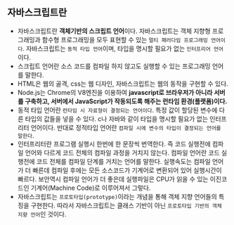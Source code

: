 ## 자바스크립트란

- 자바스크립트란 **객체기반의 스크립트 언어**이다.
자바스크립트는 객체 지향형 프로그래밍과 함수형 프로그래밍을 모두 표현할 수 있는 `멀티 패러다임 프로그래밍 언어이다`.
자바스크립트는 `동적 타입 언어`이며, 타입을 명시할 필요가 없는 `인터프리어 언어`이다.
- 스크립트 언어란 소스 코드를 컴파일 하지 않고도 실행할 수 있는 프로그래밍 언어를 말한다.
- HTML은 웹의 골격, css는 웹 디자인, 자바스크립트는 웹의 동작을 구현할 수 있다.
- Node.js는 Chrome의 V8엔진을 이용하여 **javascript로 브라우저가 아니라 서버를 구축하고, 서버에서 JavaScript가 작동되도록 해주는 런타임 환경(플랫폼)이다.**
- 동적 타입 언어란 `런타임 시 자료형이 결정되는 언어이다`. 특정 값이 할당된 변수에 다른 타입의 값들을 넣을 수 있다. c나 자바와 같이 타입을 명시할 필요가 없는 인터프리터 언어이다.
반대로 정적타입 언어란 `컴파일 시에 변수의 타입이 결정되는 언어를 말한다`.
- 인터프리터란 프로그램 실행시 한번에 한 문장씩 번역한다. 즉 코드 실행전에 컴파일 언어와 다르게 코드 전체의 컴파일 과정을 거치지 않는다.
컴파일 언어란 코드 실행전에 코드 전체를 컴파일 단계를 거치는 언어를 말한다.
실행속도는 컴파일 언어가 더 빠른데 컴파일 후에는 모든 소스코드가 기계어로 변환되어 있어 실행시간이 빠르다. 보안역시 컴파일 언어가 더 좋은데 실행파일은 CPU가 읽을 수 있는 이진코드인 기계어(Machine Code)로 이루어져서 그렇다.
- 자바스크립트는 `프로토타입(prototype)`이라는 개념을 통해 객체 지향 언어들의 특징을 구현한다. 따라서 자바스크립트는 클래스 기반이 아닌 `프로토타입 기반의 객체 지향 언어`인 것이다.